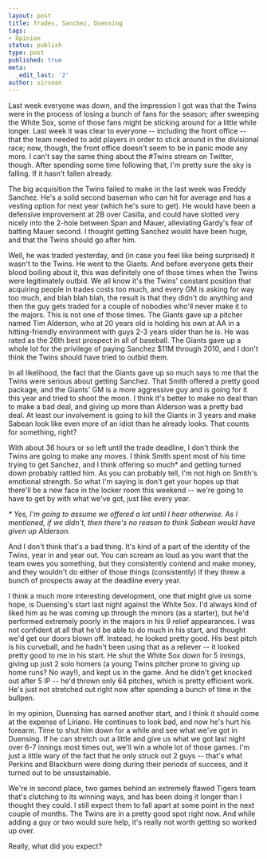 ```yaml
---
layout: post
title: Trades, Sanchez, Duensing
tags:
- Opinion
status: publish
type: post
published: true
meta:
  _edit_last: '2'
author: sirsean
---
```

Last week everyone was down, and the impression I got was that the Twins were in the process of losing a bunch of fans for the season; after sweeping the White Sox, some of those fans might be sticking around for a little while longer. Last week it was clear to everyone -- including the front office -- that the team needed to add players in order to stick around in the divisional race; now, though, the front office doesn't seem to be in panic mode any more. I can't say the same thing about the #Twins stream on Twitter, though. After spending some time following that, I'm pretty sure the sky is falling. If it hasn't fallen already.

The big acquisition the Twins failed to make in the last week was Freddy Sanchez. He's a solid second baseman who can hit for average and has a vesting option for next year (which he's sure to get). He would have been a defensive improvement at 2B over Casilla, and could have slotted very nicely into the 2-hole between Span and Mauer, alleviating Gardy's fear of batting Mauer second. I thought getting Sanchez would have been huge, and that the Twins should go after him.

Well, he was traded yesterday, and (in case you feel like being surprised) it wasn't to the Twins. He went to the Giants. And before everyone gets their blood boiling about it, this was definitely one of those times when the Twins were legitimately outbid. We all know it's the Twins' constant position that acquiring people in trades costs too much, and every GM is asking for way too much, and blah blah blah, the result is that they didn't do anything and then the guy gets traded for a couple of nobodies who'll never make it to the majors. This is not one of those times. The Giants gave up a pitcher named Tim Alderson, who at 20 years old is holding his own at AA in a hitting-friendly environment with guys 2-3 years older than he is. He was rated as the 26th best prospect in all of baseball. The Giants gave up a whole lot for the privilege of paying Sanchez $11M through 2010, and I don't think the Twins should have tried to outbid them.

In all likelihood, the fact that the Giants gave up so much says to me that the Twins were serious about getting Sanchez. That Smith offered a pretty good package, and the Giants' GM is a more aggressive guy and is going for it this year and tried to shoot the moon. I think it's better to make no deal than to make a bad deal, and giving up more than Alderson was a pretty bad deal. At least our involvement is going to kill the Giants in 3 years and make Sabean look like even more of an idiot than he already looks. That counts for something, right?

With about 36 hours or so left until the trade deadline, I don't think the Twins are going to make any moves. I think Smith spent most of his time trying to get Sanchez, and I think offering so much* and getting turned down probably rattled him. As you can probably tell, I'm not high on Smith's emotional strength. So what I'm saying is don't get your hopes up that there'll be a new face in the locker room this weekend -- we're going to have to get by with what we've got, just like every year.

<em>* Yes, I'm going to assume we offered a lot until I hear otherwise. As I mentioned, if we didn't, then there's no reason to think Sabean would have given up Alderson.</em>

And I don't think that's a bad thing. It's kind of a part of the identity of the Twins, year in and year out. You can scream as loud as you want that the team owes you something, but they consistently contend and make money, and they wouldn't do either of those things (consistently) if they threw a bunch of prospects away at the deadline every year.

I think a much more interesting development, one that might give us some hope, is Duensing's start last night against the White Sox. I'd always kind of liked him as he was coming up through the minors (as a starter), but he'd performed extremely poorly in the majors in his 9 relief appearances. I was not confident at all that he'd be able to do much in his start, and thought we'd get our doors blown off. Instead, he looked pretty good. His best pitch is his curveball, and he hadn't been using that as a reliever -- it looked pretty good to me in his start. He shut the White Sox down for 5 innings, giving up just 2 solo homers (a young Twins pitcher prone to giving up home runs? No way!), and kept us in the game. And he didn't get knocked out after 5 IP -- he'd thrown only 64 pitches, which is pretty efficient work. He's just not stretched out right now after spending a bunch of time in the bullpen.

In my opinion, Duensing has earned another start, and I think it should come at the expense of Liriano. He continues to look bad, and now he's hurt his forearm. Time to shut him down for a while and see what we've got in Duensing. If he can stretch out a little and give us what we got last night over 6-7 innings most times out, we'll win a whole lot of those games. I'm just a little wary of the fact that he only struck out 2 guys -- that's what Perkins and Blackburn were doing during their periods of success, and it turned out to be unsustainable.

We're in second place, two games behind an extremely flawed Tigers team that's clutching to its winning ways, and has been doing it longer than I thought they could. I still expect them to fall apart at some point in the next couple of months. The Twins are in a pretty good spot right now. And while adding a guy or two would sure help, it's really not worth getting so worked up over.

Really, what did you expect?
